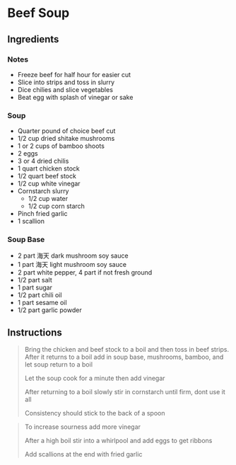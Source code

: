# Beef Soup

## Ingredients

### Notes

- Freeze beef for half hour for easier cut
- Slice into strips and toss in slurry
- Dice chilies and slice vegetables
- Beat egg with splash of vinegar or sake

### Soup

- Quarter pound of choice beef cut
- 1/2 cup dried shitake mushrooms
- 1 or 2 cups of bamboo shoots
- 2 eggs
- 3 or 4 dried chilis
- 1 quart chicken stock
- 1/2 quart beef stock
- 1/2 cup white vinegar
- Cornstarch slurry
    - 1/2 cup water 
    - 1/2 cup corn starch
- Pinch fried garlic
- 1 scallion

### Soup Base

- 2 part 海天 dark mushroom soy sauce
- 1 part 海天 light mushroom soy sauce
- 2 part white pepper, 4 part if not fresh ground
- 1/2 part salt
- 1 part sugar
- 1/2 part chili oil
- 1 part sesame oil
- 1/2 part garlic powder


## Instructions

> Bring the chicken and beef stock to a boil and then toss in beef strips. After it returns 
> to a boil add in soup base, mushrooms, bamboo, and let soup return to a boil  
> 
> Let the soup cook for a minute then add vinegar   
> 
> After returning to a boil slowly stir in cornstarch until firm, dont use it all   
> 
> Consistency should stick to the back of a spoon

> To increase sourness add more vinegar 
> 
> After a high boil stir into a whirlpool and add eggs to get ribbons   
> 
> Add scallions at the end with fried garlic
